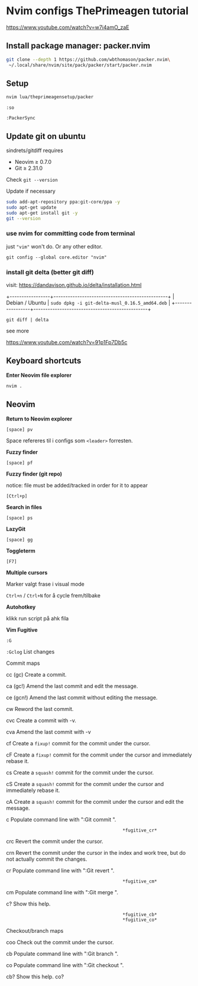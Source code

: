 # Nvim configs ThePrimeagen tutorial

https://www.youtube.com/watch?v=w7i4amO_zaE

## Install package manager: packer.nvim

```bash
git clone --depth 1 https://github.com/wbthomason/packer.nvim\
 ~/.local/share/nvim/site/pack/packer/start/packer.nvim
```

## Setup

```bash
nvim lua/theprimeagensetup/packer
```

`:so`

`:PackerSync`

## Update git on ubuntu

sindrets/gitdiff requires
- Neovim ≥ 0.7.0
- Git ≥ 2.31.0

Check `git --version`

Update if necessary

```bash
sudo add-apt-repository ppa:git-core/ppa -y
sudo apt-get update
sudo apt-get install git -y
git --version
```

### use nvim for committing code from terminal

just `"vim"` won't do. Or any other editor.

`git config --global core.editor "nvim"`

### install git delta (better git diff)

visit: https://dandavison.github.io/delta/installation.html

+-----------------+------------------------------------------------+
| Debian / Ubuntu | `sudo dpkg -i git-delta-musl_0.16.5_amd64.deb` |
+-----------------+------------------------------------------------+

`git diff | delta`

see more

https://www.youtube.com/watch?v=91p1Fp7Db5c

## Keyboard shortcuts

**Enter Neovim file explorer**

```bash
nvim .
```

## Neovim

**Return to Neovim explorer**

`[space] pv`

Space refereres til i configs som `<leader>` forresten.

**Fuzzy finder** 

`[space] pf`

**Fuzzy finder (git repo)** 

notice: file must be added/tracked in order for it to appear

`[Ctrl+p]`

**Search in files** 

`[space] ps`

**LazyGit**

`[space] gg`

**Toggleterm**

`[F7]`

**Multiple cursors**

Marker valgt frase i visual mode

`Ctrl+n` / `Ctrl+N` for å cycle frem/tilbake

**Autohotkey**

klikk run script på ahk fila

**Vim Fugitive**

`:G`

`:Gclog` List changes

Commit maps  

cc (gc)                     Create a commit.

ca (gc!)                     Amend the last commit and edit the message.

ce (gcn!)                      Amend the last commit without editing the message.

cw                      Reword the last commit.

cvc                     Create a commit with -v.

cva                     Amend the last commit with -v

cf                      Create a `fixup!` commit for the commit under the
                        cursor.

cF                      Create a `fixup!` commit for the commit under the
                        cursor and immediately rebase it.

cs                      Create a `squash!` commit for the commit under the
                        cursor.

cS                      Create a `squash!` commit for the commit under the
                        cursor and immediately rebase it.

cA                      Create a `squash!` commit for the commit under the
                        cursor and edit the message.

c<Space>                Populate command line with ":Git commit ".

                                                *fugitive_cr*
crc                     Revert the commit under the cursor.

crn                     Revert the commit under the cursor in the index and
                        work tree, but do not actually commit the changes.

cr<Space>               Populate command line with ":Git revert ".

                                                *fugitive_cm*
cm<Space>               Populate command line with ":Git merge ".

c?                      Show this help.

                                                *fugitive_cb*
                                                *fugitive_co*
Checkout/branch maps  

coo                     Check out the commit under the cursor.

cb<Space>               Populate command line with ":Git branch ".

co<Space>               Populate command line with ":Git checkout ".

cb?                     Show this help.
co?


